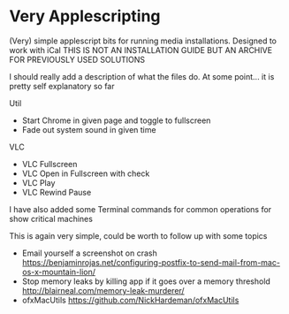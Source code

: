 # Very Applescripting
(Very) simple applescript bits for running media installations.
Designed to work with iCal
THIS IS NOT AN INSTALLATION GUIDE BUT AN ARCHIVE FOR PREVIOUSLY USED SOLUTIONS

I should really add a description of what the files do.
At some point... it is pretty self explanatory so far

Util
- Start Chrome in given page and toggle to fullscreen
- Fade out system sound in given time

VLC
- VLC Fullscreen
- VLC Open in Fullscreen with check
- VLC Play
- VLC Rewind Pause

I have also added some Terminal commands for common operations for show critical machines

This is again very simple, could be worth to follow up with some topics
- Email yourself a screenshot on crash https://benjaminrojas.net/configuring-postfix-to-send-mail-from-mac-os-x-mountain-lion/
- Stop memory leaks by killing app if it goes over a memory threshold http://blairneal.com/memory-leak-murderer/
- ofxMacUtils https://github.com/NickHardeman/ofxMacUtils
